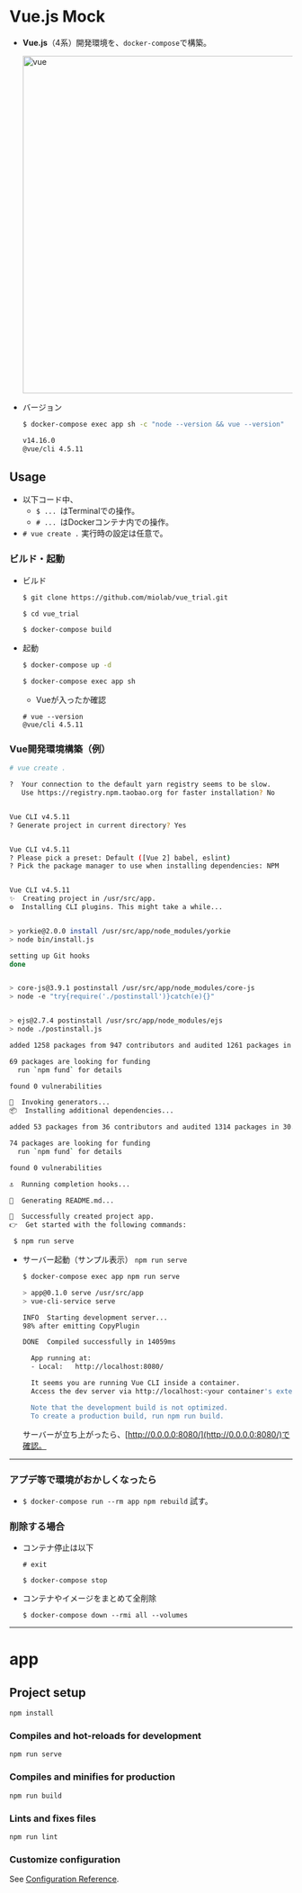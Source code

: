 # Vue.js Mock

* __Vue.js__（4系）開発環境を、`docker-compose`で構築。

  <img width="600" alt="vue" src="https://user-images.githubusercontent.com/33124627/77903090-4463d480-72bd-11ea-86c6-c62023bfa3f0.png">

* バージョン

  ```sh
  $ docker-compose exec app sh -c "node --version && vue --version"

  v14.16.0
  @vue/cli 4.5.11
  ```

## Usage

* 以下コード中、
  * `$ ... `はTerminalでの操作。
  * `# ... `はDockerコンテナ内での操作。
* `# vue create .` 実行時の設定は任意で。

### ビルド・起動

* ビルド

  ```sh
  $ git clone https://github.com/miolab/vue_trial.git

  $ cd vue_trial

  $ docker-compose build
  ```

* 起動

  ```sh
  $ docker-compose up -d
  ```

  ```sh
  $ docker-compose exec app sh
  ```

  * Vueが入ったか確認

  ```
  # vue --version
  @vue/cli 4.5.11
  ```

### Vue開発環境構築（例）

```sh
# vue create .

?  Your connection to the default yarn registry seems to be slow.
   Use https://registry.npm.taobao.org for faster installation? No


Vue CLI v4.5.11
? Generate project in current directory? Yes


Vue CLI v4.5.11
? Please pick a preset: Default ([Vue 2] babel, eslint)
? Pick the package manager to use when installing dependencies: NPM


Vue CLI v4.5.11
✨  Creating project in /usr/src/app.
⚙️  Installing CLI plugins. This might take a while...


> yorkie@2.0.0 install /usr/src/app/node_modules/yorkie
> node bin/install.js

setting up Git hooks
done


> core-js@3.9.1 postinstall /usr/src/app/node_modules/core-js
> node -e "try{require('./postinstall')}catch(e){}"


> ejs@2.7.4 postinstall /usr/src/app/node_modules/ejs
> node ./postinstall.js

added 1258 packages from 947 contributors and audited 1261 packages in 154.604s

69 packages are looking for funding
  run `npm fund` for details

found 0 vulnerabilities

🚀  Invoking generators...
📦  Installing additional dependencies...

added 53 packages from 36 contributors and audited 1314 packages in 30.346s

74 packages are looking for funding
  run `npm fund` for details

found 0 vulnerabilities

⚓  Running completion hooks...

📄  Generating README.md...

🎉  Successfully created project app.
👉  Get started with the following commands:

 $ npm run serve

```

* サーバー起動（サンプル表示） `npm run serve`

  ```sh
  $ docker-compose exec app npm run serve

  > app@0.1.0 serve /usr/src/app
  > vue-cli-service serve

  INFO  Starting development server...
  98% after emitting CopyPlugin

  DONE  Compiled successfully in 14059ms

    App running at:
    - Local:   http://localhost:8080/ 

    It seems you are running Vue CLI inside a container.
    Access the dev server via http://localhost:<your container's external mapped port>/

    Note that the development build is not optimized.
    To create a production build, run npm run build.
  ```

  サーバーが立ち上がったら、[http://0.0.0.0:8080/](http://0.0.0.0:8080/)で確認。

---

### アプデ等で環境がおかしくなったら

* `$ docker-compose run --rm app npm rebuild` 試す。

### 削除する場合

* コンテナ停止は以下

  ```
  # exit
  ```

  ```
  $ docker-compose stop
  ```

* コンテナやイメージをまとめて全削除

  ```
  $ docker-compose down --rmi all --volumes
  ```

---

# app

## Project setup
```
npm install
```

### Compiles and hot-reloads for development
```
npm run serve
```

### Compiles and minifies for production
```
npm run build
```

### Lints and fixes files
```
npm run lint
```

### Customize configuration
See [Configuration Reference](https://cli.vuejs.org/config/).

